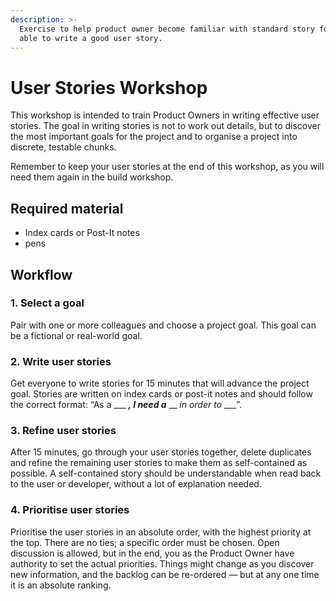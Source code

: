 ```yaml
---
description: >-
  Exercise to help product owner become familiar with standard story format and
  able to write a good user story.
---
```


# User Stories Workshop

This workshop is intended to train Product Owners in writing effective user stories. The goal in writing stories is not to work out details, but to discover the most important goals for the project and to organise a project into discrete, testable chunks.

Remember to keep your user stories at the end of this workshop, as you will need them again in the build workshop.

## **Required material**

* Index cards or Post-It notes
* pens

## Workflow

### 1. Select a goal

Pair with one or more colleagues and choose a project goal. This goal can be a fictional or real-world goal.

### 2. Write user stories

Get everyone to write stories for 15 minutes that will advance the project goal. Stories are written on index cards or post-it notes and should follow the correct format: “As a _\_\_ _**, I need a**_ \_\_ _in order to_ \_\_\_”.

### 3. Refine user stories

After 15 minutes, go through your user stories together, delete duplicates and refine the remaining user stories to make them as self-contained as possible. A self-contained story should be understandable when read back to the user or developer, without a lot of explanation needed.

### 4. Prioritise user stories

Prioritise the user stories in an absolute order, with the highest priority at the top. There are no ties; a specific order must be chosen. Open discussion is allowed, but in the end, you as the Product Owner have authority to set the actual priorities. Things might change as you discover new information, and the backlog can be re-ordered — but at any one time it is an absolute ranking.

